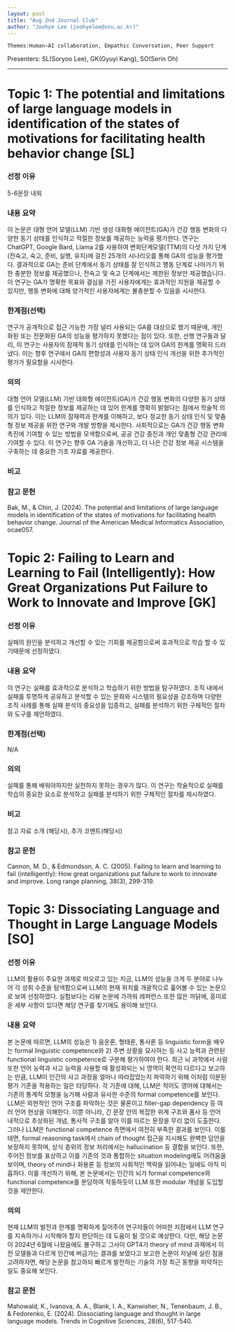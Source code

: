 ```yaml
---
layout: post
title: "Aug 2nd Journal Club"
author: "Joohye Lee (joohyelee@snu.ac.kr)"
---
```


    Themes:Human–AI collaboration, Empathic Conversation, Peer Support

Presenters: SL(Soryoo Lee), GK(Gyuyi Kang), SO(Serin Oh) <br>

-----------------


# Topic 1: The potential and limitations of large language models in identification of the states of motivations for facilitating health behavior change [SL]


### **선정 이유**

5-6문장 내외

### **내용 요약**

이 논문은 대형 언어 모델(LLM) 기반 생성 대화형 에이전트(GA)가 건강 행동 변화의 다양한 동기 상태를 인식하고 적절한 정보를 제공하는 능력을 평가한다. 
연구는 ChatGPT, Google Bard, Llama 2를 사용하여 변화단계모델(TTM)의 다섯 가지 단계(전숙고, 숙고, 준비, 실행, 유지)에 걸친 25개의 시나리오를 통해 GA의 성능을 평가했다.
결과적으로 GA는 준비 단계에서 동기 상태를 잘 인식하고 행동 단계로 나아가기 위한 충분한 정보를 제공했으나, 전숙고 및 숙고 단계에서는 제한된 정보만 제공했습니다.
이 연구는 GA가 명확한 목표와 결심을 가진 사용자에게는 효과적인 지원을 제공할 수 있지만, 행동 변화에 대해 양가적인 사용자에게는 불충분할 수 있음을 시사한다.

### **한계점(선택)**
연구가 공개적으로 접근 가능한 가장 널리 사용되는 GA를 대상으로 했기 때문에, 개인화된 또는 전문화된 GA의 성능을 평가하지 못했다는 점이 있다. 
또한, 선행 연구들과 달리, 이 연구는 사용자의 잠재적 동기 상태를 인식하는 데 있어 GA의 한계를 명확히 드러냈다.
이는 향후 연구에서 GA의 편향성과 사용자 동기 상태 인식 개선을 위한 추가적인 평가가 필요함을 시사한다.

### **의의**

대형 언어 모델(LLM) 기반 대화형 에이전트(GA)가 건강 행동 변화의 다양한 동기 상태를 인식하고 적절한 정보를 제공하는 데 있어 한계를 명확히 밝혔다는 점에서 학술적 의의가 있다.
이는 LLM의 잠재력과 한계를 이해하고, 보다 정교한 동기 상태 인식 및 맞춤형 정보 제공을 위한 연구와 개발 방향을 제시한다.
사회적으로는 GA가 건강 행동 변화 촉진에 기여할 수 있는 방법을 모색함으로써, 공공 건강 증진과 개인 맞춤형 건강 관리에 기여할 수 있다. 
이 연구는 향후 GA 기술을 개선하고, 더 나은 건강 정보 제공 시스템을 구축하는 데 중요한 기초 자료를 제공한다.

### **비고**


### **참고 문헌**

Bak, M., & Chin, J. (2024). The potential and limitations of large language models 
in identification of the states of motivations for facilitating health behavior change. 
Journal of the American Medical Informatics Association, ocae057.



# Topic 2: Failing to Learn and Learning to Fail (Intelligently): How Great Organizations Put Failure to Work to Innovate and Improve [GK]

### **선정 이유**

실패의 원인을 분석하고 개선할 수 있는 기회를 제공함으로써 효과적으로 학습 할 수 있기때문에 선정하였다. 

### **내용 요약**

이 연구는 실패를 효과적으로 분석하고 학습하기 위한 방법을 탐구하였다. 조직 내에서 실패를 투명하게 공유하고 분석할 수 있는 문화와 시스템의 필요성을 강조하며 다양한 조직 사례를 통해 실패 분석의 중요성을 입증하고, 실패를 분석하기 위한 구체적인 절차와 도구를 제안하였다. 

### **한계점(선택)**

N/A

### **의의**

실패를 통해 배워야하지만 실천하지 못하는 경우가 많다. 이 연구는 학술적으로 실패를 학습의 중요한 요소로 분석하고 실패를 분석하기 위한 구체적인 절차를 제시하였다. 
### **비고**

참고 자료 소개 (해당시), 추가 코멘트(해당시)

### **참고 문헌**
Cannon, M. D., & Edmondson, A. C. (2005). Failing to learn and learning to fail (intelligently): How great organizations put failure to work to innovate and improve. Long range planning, 38(3), 299-319.


# Topic 3: Dissociating Language and Thought in Large Language Models [SO]

### **선정 이유**

LLM의 활용이 주요한 과제로 떠오르고 있는 지금, LLM의 성능을 크게 두 분야로 나누어 각 성취 수준을 탐색함으로써 LLM의 현재 위치를 개괄적으로 훑어볼 수 있는 논문으로 보여 선정하였다. 실험보다는 리뷰 논문에 가까워 레퍼런스 또한 많은 까닭에, 흥미로운 세부 사항이 있다면 해당 연구를 찾기에도 용이해 보인다. 

### **내용 요약**

본 논문에 따르면, LLM의 성능은 1) 음운론, 형태론, 통사론 등 linguistic form을 배우는 formal linguistic competence와 2) 주변 상황을 묘사하는 등 사고 능력과 관련된 functional linguistic competence로 구분해 평가하여야 한다.
최근 뇌 과학에서 사람 또한 언어 능력과 사고 능력을 사용할 때 활성화되는 뇌 영역이 확연히 다르다고 보고하는 만큼, LLM이 인간의 사고 과정을 얼마나 따라잡았는지 파악하기 위해 이처럼 이분된 평가 기준을 적용하는 일은 타당하다.
각 기준에 대해, LLM은 적어도 영어에 대해서는 기존의 통계적 모형을 능가해 사람과 유사한 수준의 formal competence를 보인다. LLM은 외현적인 언어 구조를 파악하는 것은 물론이고 filler-gap dependency 등 여러 언어 현상을 이해한다. 이뿐 아니라, 긴 문장 안의 복잡한 위계 구조와 품사 등 언어 내적으로 추상화된 개념, 통사적 구조를 알아 이를 따르는 문장을 무리 없이 도출한다.
그러나 LLM은 functional competence 측면에서 여전히 부족한 결과를 보인다. 이를테면, formal reasoning task에서 chain of thought 접근을 지시해도 완벽한 답안을 보장하지 못하며, 상식 층위의 정보 처리에서는 hallucination 등 결함을 보인다. 또한, 주어진 정보를 표상하고 이를 기존의 것과 통합하는 situation modeling에도 어려움을 보이며, theory of mind나 화용론 등 정보의 사회적인 맥락을 읽어내는 일에도 아직 미흡하다.
이를 개선하기 위해, 본 논문에서는 인간의 뇌가 formal competence와 functional competence를 분담하여 작동하듯이 LLM 또한 modular 개념을 도입할 것을 제안한다.

### **의의**

현재 LLM의 발전과 한계를 명확하게 짚어주어 연구자들이 어떠한 지점에서 LLM 연구를 지속하거나 시작해야 할지 판단하는 데 도움이 될 것으로 예상한다.
다만, 해당 논문이 2024년 6월에 나왔음에도 불구하고 그사이 GPT4가 theory of mind 과제에서 이전 모델들과 다르게 인간에 버금가는 결과를 보였다고 보고한 논문이 저널에 실린 점을 고려하자면, 해당 논문을 참고하되 빠르게 발전하는 기술의 가장 최근 동향을 파악하는 일도 중요해 보인다.

### **참고 문헌**

Mahowald, K., Ivanova, A. A., Blank, I. A., Kanwisher, N., Tenenbaum, J. B., & Fedorenko, E. (2024). Dissociating language and thought in large language models. Trends in Cognitive Sciences, 28(6), 517-540.






